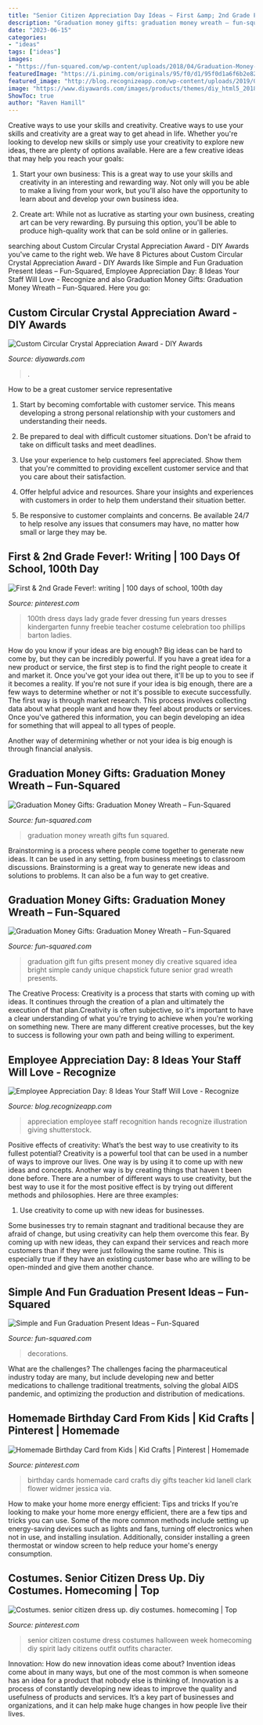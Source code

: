 ```yaml
---
title: "Senior Citizen Appreciation Day Ideas ~ First &amp; 2nd Grade Fever!: Writing"
description: "Graduation money gifts: graduation money wreath – fun-squared"
date: "2023-06-15"
categories:
- "ideas"
tags: ["ideas"]
images:
- "https://fun-squared.com/wp-content/uploads/2018/04/Graduation-Money-Wreath-726x1024.png"
featuredImage: "https://i.pinimg.com/originals/95/f0/d1/95f0d1a6f6b2e82855e302eb70683947.jpg"
featured_image: "http://blog.recognizeapp.com/wp-content/uploads/2019/02/shutterstock_1046237458.jpg"
image: "https://www.diyawards.com/images/products/themes/diy_html5_2018/160-detail-circle-appreciation-award-plaque.jpg"
ShowToc: true
author: "Raven Hamill"
---
```



Creative ways to use your skills and creativity.
Creative ways to use your skills and creativity are a great way to get ahead in life. Whether you're looking to develop new skills or simply use your creativity to explore new ideas, there are plenty of options available. Here are a few creative ideas that may help you reach your goals:
1. Start your own business: This is a great way to use your skills and creativity in an interesting and rewarding way. Not only will you be able to make a living from your work, but you'll also have the opportunity to learn about and develop your own business idea.

2. Create art: While not as lucrative as starting your own business, creating art can be very rewarding. By pursuing this option, you'll be able to produce high-quality work that can be sold online or in galleries.


	

		
searching about Custom Circular Crystal Appreciation Award - DIY Awards you've came to the right web. We have 8 Pictures about Custom Circular Crystal Appreciation Award - DIY Awards like Simple and Fun Graduation Present Ideas – Fun-Squared, Employee Appreciation Day: 8 Ideas Your Staff Will Love - Recognize and also Graduation Money Gifts: Graduation Money Wreath – Fun-Squared. Here you go:
		
    
## Custom Circular Crystal Appreciation Award - DIY Awards

<img loading=lazy src="https://www.diyawards.com/images/products/themes/diy_html5_2018/160-detail-circle-appreciation-award-plaque.jpg" onerror="this.onerror=null;this.src='https://tse4.mm.bing.net/th?id=OIP.RpdItj3HbLj7e_dLBXpLYgHaG1&amp;pid=15.1';" alt="Custom Circular Crystal Appreciation Award - DIY Awards">

_Source: diyawards.com_

>. 

	

How to be a great customer service representative
1. Start by becoming comfortable with customer service. This means developing a strong personal relationship with your customers and understanding their needs.
2. Be prepared to deal with difficult customer situations. Don't be afraid to take on difficult tasks and meet deadlines.

3. Use your experience to help customers feel appreciated. Show them that you're committed to providing excellent customer service and that you care about their satisfaction.

4. Offer helpful advice and resources. Share your insights and experiences with customers in order to help them understand their situation better.

5. Be responsive to customer complaints and concerns. Be available 24/7 to help resolve any issues that consumers may have, no matter how small or large they may be.

    
## First &amp; 2nd Grade Fever!: Writing | 100 Days Of School, 100th Day

<img loading=lazy src="https://i.pinimg.com/originals/95/f0/d1/95f0d1a6f6b2e82855e302eb70683947.jpg" onerror="this.onerror=null;this.src='https://tse3.mm.bing.net/th?id=OIP.ho-PVlJ9pSWNSzuPphoAEgHaJ4&amp;pid=15.1';" alt="First &amp; 2nd Grade Fever!: writing | 100 days of school, 100th day">

_Source: pinterest.com_

>100th dress days lady grade fever dressing fun years dresses kindergarten funny freebie teacher costume celebration too phillips barton ladies. 

	

How do you know if your ideas are big enough?
Big ideas can be hard to come by, but they can be incredibly powerful. If you have a great idea for a new product or service, the first step is to find the right people to create it and market it. Once you've got your idea out there, it'll be up to you to see if it becomes a reality. If you're not sure if your idea is big enough, there are a few ways to determine whether or not it's possible to execute successfully. 
The first way is through market research. This process involves collecting data about what people want and how they feel about products or services. Once you've gathered this information, you can begin developing an idea for something that will appeal to all types of people. 

Another way of determining whether or not your idea is big enough is through financial analysis.

    
## Graduation Money Gifts: Graduation Money Wreath – Fun-Squared

<img loading=lazy src="https://fun-squared.com/wp-content/uploads/2018/04/Graduation-Money-Wreath-726x1024.png" onerror="this.onerror=null;this.src='https://tse3.mm.bing.net/th?id=OIP.e1Qt7cMZgG8ezDbW_j6j8QHaKc&amp;pid=15.1';" alt="Graduation Money Gifts: Graduation Money Wreath – Fun-Squared">

_Source: fun-squared.com_

>graduation money wreath gifts fun squared. 

	

Brainstorming is a process where people come together to generate new ideas. It can be used in any setting, from business meetings to classroom discussions. Brainstorming is a great way to generate new ideas and solutions to problems. It can also be a fun way to get creative.

    
## Graduation Money Gifts: Graduation Money Wreath – Fun-Squared

<img loading=lazy src="https://fun-squared.com/wp-content/uploads/2018/04/Graduation-Gift-768x1024.png" onerror="this.onerror=null;this.src='https://tse4.mm.bing.net/th?id=OIP.gV87VpjcyK-c-PlYCtlDFgHaJ4&amp;pid=15.1';" alt="Graduation Money Gifts: Graduation Money Wreath – Fun-Squared">

_Source: fun-squared.com_

>graduation gift fun gifts present money diy creative squared idea bright simple candy unique chapstick future senior grad wreath presents. 

	

The Creative Process:
Creativity is a process that starts with coming up with ideas. It continues through the creation of a plan and ultimately the execution of that plan.Creativity is often subjective, so it's important to have a clear understanding of what you're trying to achieve when you're working on something new. There are many different creative processes, but the key to success is following your own path and being willing to experiment.

    
## Employee Appreciation Day: 8 Ideas Your Staff Will Love - Recognize

<img loading=lazy src="http://blog.recognizeapp.com/wp-content/uploads/2019/02/shutterstock_1046237458.jpg" onerror="this.onerror=null;this.src='https://tse3.mm.bing.net/th?id=OIP.cUft43zgqL1dI_xLAEoQgQHaFY&amp;pid=15.1';" alt="Employee Appreciation Day: 8 Ideas Your Staff Will Love - Recognize">

_Source: blog.recognizeapp.com_

>appreciation employee staff recognition hands recognize illustration giving shutterstock. 

	

Positive effects of creativity: What’s the best way to use creativity to its fullest potential?
Creativity is a powerful tool that can be used in a number of ways to improve our lives. One way is by using it to come up with new ideas and concepts. Another way is by creating things that haven t been done before. There are a number of different ways to use creativity, but the best way to use it for the most positive effect is by trying out different methods and philosophies. Here are three examples:
1. Use creativity to come up with new ideas for businesses.

Some businesses try to remain stagnant and traditional because they are afraid of change, but using creativity can help them overcome this fear. By coming up with new ideas, they can expand their services and reach more customers than if they were just following the same routine. This is especially true if they have an existing customer base who are willing to be open-minded and give them another chance.

    
## Simple And Fun Graduation Present Ideas – Fun-Squared

<img loading=lazy src="https://i0.wp.com/fun-squared.com/wp-content/uploads/2018/04/Graduation-Gift.png?ssl=1" onerror="this.onerror=null;this.src='https://tse3.mm.bing.net/th?id=OIP.RSX2QigFJ9h2OECLKyCcKAHaJ4&amp;pid=15.1';" alt="Simple and Fun Graduation Present Ideas – Fun-Squared">

_Source: fun-squared.com_

>decorations. 

	

What are the challenges?
The challenges facing the pharmaceutical industry today are many, but include developing new and better medications to challenge traditional treatments, solving the global AIDS pandemic, and optimizing the production and distribution of medications.

    
## Homemade Birthday Card From Kids | Kid Crafts | Pinterest | Homemade

<img loading=lazy src="https://i.pinimg.com/originals/49/86/73/498673576b1cf0b0ae5d565f649dba77.jpg" onerror="this.onerror=null;this.src='https://tse4.mm.bing.net/th?id=OIP.n_9RouSK7h-9rnyJDgbtWAHaJ6&amp;pid=15.1';" alt="Homemade Birthday Card from Kids | Kid Crafts | Pinterest | Homemade">

_Source: pinterest.com_

>birthday cards homemade card crafts diy gifts teacher kid lanell clark flower widmer jessica via. 

	

How to make your home more energy efficient: Tips and tricks
If you're looking to make your home more energy efficient, there are a few tips and tricks you can use. Some of the more common methods include setting up energy-saving devices such as lights and fans, turning off electronics when not in use, and installing insulation. Additionally, consider installing a green thermostat or window screen to help reduce your home's energy consumption.

    
## Costumes. Senior Citizen Dress Up. Diy Costumes. Homecoming | Top

<img loading=lazy src="https://i.pinimg.com/originals/05/21/f5/0521f5ed1285eddaa54668a96680ac61.jpg" onerror="this.onerror=null;this.src='https://tse2.mm.bing.net/th?id=OIP.WMvQ4HR467d-3-LBxxXc4gHaNO&amp;pid=15.1';" alt="Costumes. senior citizen dress up. diy costumes. homecoming | Top">

_Source: pinterest.com_

>senior citizen costume dress costumes halloween week homecoming diy spirit lady citizens outfit outfits character. 

	

Innovation: How do new innovation ideas come about?
Invention ideas come about in many ways, but one of the most common is when someone has an idea for a product that nobody else is thinking of. Innovation is a process of constantly developing new ideas to improve the quality and usefulness of products and services. It’s a key part of businesses and organizations, and it can help make huge changes in how people live their lives.

